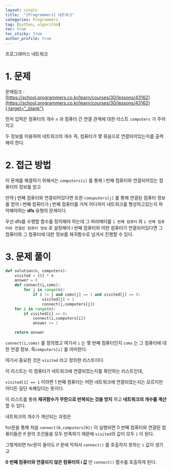 ```yaml
---
layout: single
title:  "[Programmers] 네트워크"
categories: Programmers
tag: [python, algorithm]
toc: true
toc_sticky: true
author_profile: true
---
```

프로그래머스 네트워크

# 1. 문제
문제링크 : [https://school.programmers.co.kr/learn/courses/30/lessons/43162](https://school.programmers.co.kr/learn/courses/30/lessons/43162){:target="_blank"}

먼저 입력은 컴퓨터의 개수 `n` 과 컴퓨터 간 연결 관계에 대한 리스트 `computers` 가 주어지고 

두 정보를 이용하여 네트워크의 개수 즉, 컴퓨터가 몇 묶음으로 연결되어있는지를 출력해야 한다. 

# 2. 접근 방법

이 문제를 해결하기 위해서는 `computers[i]` 를 통해 i 번째 컴퓨터와 연결되어있는 컴퓨터의 정보를 얻고 

만약 j 번째 컴퓨터와 연결되어있다면 또한 `comuputers[j]` 를 통해 연결된 컴퓨터 정보를 얻어 i 번째 컴퓨터가 j 번째 컴퓨터를 거쳐 어디까지 네트워크를 형성하고있는지 파악해야하는 **dfs** 유형의 문제이다.

우선 dfs를 수행할 함수를 정의해야 하는데 그 파라메터를 `i 번째 컴퓨터` 와 `i 번째 컴퓨터와 연결된 컴퓨터 정보` 로 설정해야 i 번째 컴퓨터와 어떤 컴퓨터가 연결되어있다면 그 컴퓨터와 그 컴퓨터에 대한 정보를 재귀함수로 넘겨서 진행할 수 있다.

# 3. 문제 풀이


```python
def solution(n, computers):
    visited = [0] * n
    answer = 0
    def connect(i,coms):
        for j in range(n):
            if i != j and coms[j] == 1 and visited[j] == 0:
                visited[j] = 1
                connect(j,computers[j])             
    for i in range(n):
        if visited[i] == 0:
            connect(i,computers[i])
            answer += 1

    return answer
```

`connect(i,coms)` 를 정의했고 여기서 `i` 는 몇 번째 컴퓨터인지 `coms` 는 그 컴퓨터에 대한 연결 정보. 즉`computers[i]` 를 의미한다.

여기서 중요한 것은 `visited` 라고 정의한 리스트이다. 

이 리스트는 이 컴퓨터가 네트워크에 연결되었는지를 확인하는 리스트인데,

`visited[1] == 1` 이라면 1 번째 컴퓨터는 어떤 네트워크에 연결되었는지는 모르지만 어디든 일단 속해있다는 뜻이다.

이 리스트를 통해 **재귀함수가 무한으로 반복되는 것을 방지** 하고 **네트워크의 개수를 계산** 할 수 있다.

네트워크의 개수가 계산되는 과정은  

for문을 통해 처음 `connect(0,computers[0])` 이 실행되면 0 번째 컴퓨터와 연결된 컴퓨터들은 if 문의 조건들을 모두 만족하기 때문에 `visited`의 값이 모두 `1` 이 된다.

그렇게되면 for문이 돌아도 if 문에 막혀서 `connect()` 를 호출하지 못하는 `i` 값이 생기고

**0 번째 컴퓨터와 연결되지 않은 컴퓨터의 i 값** 만  `connect()` 함수를 호출하게 된다.
